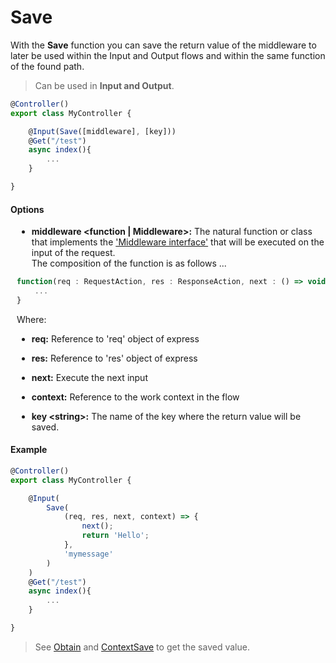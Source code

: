 # Save

With the **Save** function you can save the return value of the middleware to later be used within the Input and Output flows and within the same function of the found path.

> Can be used in **Input and Output**.

```js
@Controller()
export class MyController { 

    @Input(Save([middleware], [key]))
    @Get("/test")
    async index(){
        ...
    }

}
```

#### Options

<div style="padding-left: 10px">

- **middleware \<function | Middleware\>:** The natural function or class that implements the ['Middleware interface']() that will be executed on the input of the request. <br>
The composition of the function is as follows ...
```js
function(req : RequestAction, res : ResponseAction, next : () => void, context : ContextRoute) => {
    ...
}
```
Where:
 - **req:** Reference to 'req' object of express
 - **res:** Reference to 'res' object of express
 - **next:** Execute the next input
 - **context:** Reference to the work context in the flow

- **key \<string\>:** The name of the key where the return value will be saved.

</div>

#### Example

```js
@Controller()
export class MyController { 

    @Input(
        Save(
            (req, res, next, context) => {
                next();
                return 'Hello';
            },
            'mymessage'
        )
    )
    @Get("/test")
    async index(){
        ...
    }

}
```

> See [Obtain]() and [ContextSave]() to get the saved value.
